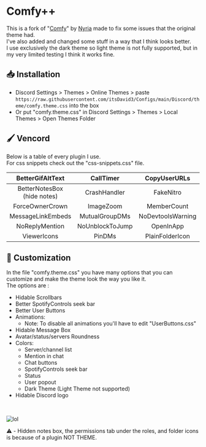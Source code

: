 # Comfy++
This is a fork of "[Comfy](https://github.com/Comfy-Themes/Discord)" by [Nyria](https://github.com/NYRI4) made to fix some issues that the original theme had.
<br>
I've also added and changed some stuff in a way that I think looks better.
<br>
I use exclusively the dark theme so light theme is not fully supported, but in my very limited testing I think it works fine. 


## 📥 Installation
* Discord Settings > Themes > Online Themes > paste `https://raw.githubusercontent.com/itsDavid3/Configs/main/Discord/theme/comfy.theme.css` into the box
* Or put "comfy.theme.css" in Discord Settings > Themes > Local Themes > Open Themes Folder


## 🖌️ Vencord
Below is a table of every plugin I use. <br>
For css snippets check out the "css-snippets.css" file.

| BetterGifAltText | CallTimer | CopyUserURLs | FavoriteEmojiFirst | ShikiCodeblocks |
|:-------------:|:-------------:|:-------------:|:-------------:|:-------------:|
| BetterNotesBox (hide notes) | CrashHandler | FakeNitro | FixSpotifyEmbeds (5.69%) | ShowTimeouts |
| ForceOwnerCrown | ImageZoom | MemberCount | MessageClickActions | SilentMessageToggle |
| MessageLinkEmbeds | MutualGroupDMs | NoDevtoolsWarning | NoF1 | SpotifyCrack |
| NoReplyMention | NoUnblockToJump | OpenInApp | PermissionsViewer | SpotifyShareCommands |
| ViewerIcons | PinDMs | PlainFolderIcon | SearchReply | ValidUser |


## 📃 Customization
In the file "comfy.theme.css" you have many options that you can customize and make the theme look the way you like it.
<br>
The options are : 
* Hidable Scrollbars
* Better SpotifyControls seek bar
* Better User Buttons
* Animations:
    * Note: To disable all animations you'll have to edit "UserButtons.css"
* Hidable Message Box
* Avatar/status/servers Roundness
* Colors:
    * Server/channel list
    * Mention in chat
    * Chat buttons
    * SpotifyControls seek bar
    * Status
    * User popout
    * Dark Theme (Light Theme not supported)
* Hidable Discord logo
<br>

![lol](https://github.com/itsDavid3/Configs/assets/58404459/6fc03172-6f25-402b-bfd0-48312e49f4c1)

⚠️ - Hidden notes box, the permissions tab under the roles, and folder icons is because of a plugin NOT THEME.
